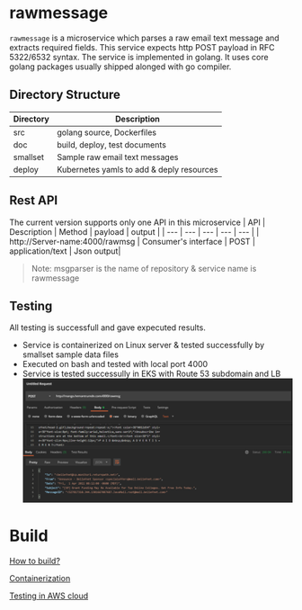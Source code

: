 # rawmessage
<code>rawmessage</code> is a microservice which parses a raw email text message and extracts required fields. This service expects http POST payload in RFC 5322/6532 syntax. The service is implemented in golang. It uses core golang packages usually shipped alonged with go compiler. 
 
## Directory Structure 
| Directory | Description |
| --- | --- |
| src | golang source, Dockerfiles |
| doc | build, deploy, test documents |
| smallset | Sample raw email text messages | 
| deploy | Kubernetes yamls to add & deply resources |

## Rest API
The current version supports only one API in this microservice
| API | Description | Method | payload | output |
| --- | --- | --- | --- | --- |
| http://Server-name:4000/rawmsg | Consumer's interface | POST | application/text | Json output|

> Note: msgparser is the name of repository & service name is rawmessage

## Testing
All testing is successfull and gave expecuted results.
* Service is containerized on Linux server & tested successfully by smallset sample data files
* Executed on bash and tested with local port 4000 
* Service is tested successully in EKS with Route 53 subdomain and LB
![AWS LB](https://github.com/msgparser/rawmessage/blob/main/doc/AWS-LB.PNG)

# Build 

[How to build?](https://github.com/msgparser/rawmessage/blob/main/doc/Build%20source.md)

[Containerization](https://github.com/msgparser/rawmessage/blob/main/doc/Containerization.md)

[Testing in AWS cloud](https://github.com/msgparser/rawmessage/blob/main/doc/Testing%20in%20EKS.md)

